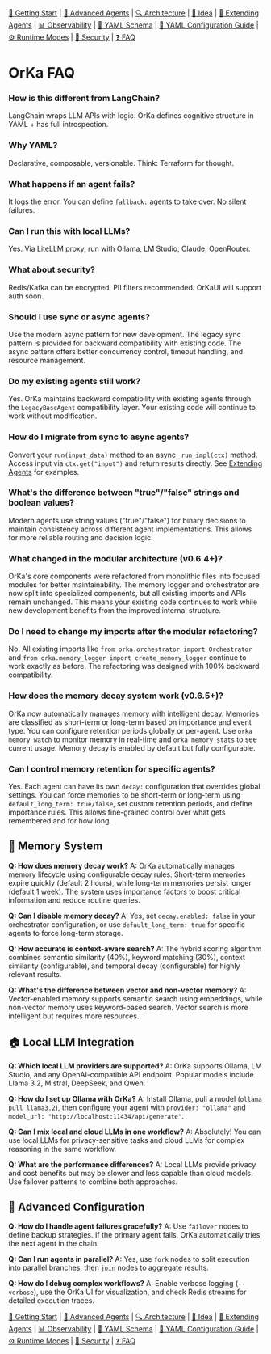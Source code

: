 [📘 Getting Start](./getting-started.md) | [🤖 Advanced Agents](./agents-advanced.md) | [🔍 Architecture](./architecture.md) | [🧠 Idea](./index.md) | [🧪 Extending Agents](./extending-agents.md) | [📊 Observability](./observability.md) | [📜 YAML Schema](./orka.yaml-schema.md) | [📝 YAML Configuration Guide](./yaml-configuration-guide.md) | [⚙ Runtime Modes](./runtime-modes.md) | [🔐 Security](./security.md) | [❓ FAQ](./faq.md)

# OrKa FAQ

### How is this different from LangChain?
LangChain wraps LLM APIs with logic. OrKa defines cognitive structure in YAML + has full introspection.

### Why YAML?
Declarative, composable, versionable. Think: Terraform for thought.

### What happens if an agent fails?
It logs the error. You can define `fallback:` agents to take over. No silent failures.

### Can I run this with local LLMs?
Yes. Via LiteLLM proxy, run with Ollama, LM Studio, Claude, OpenRouter.

### What about security?
Redis/Kafka can be encrypted. PII filters recommended. OrKaUI will support auth soon.

### Should I use sync or async agents?
Use the modern async pattern for new development. The legacy sync pattern is provided for backward compatibility with existing code. The async pattern offers better concurrency control, timeout handling, and resource management.

### Do my existing agents still work?
Yes. OrKa maintains backward compatibility with existing agents through the `LegacyBaseAgent` compatibility layer. Your existing code will continue to work without modification.

### How do I migrate from sync to async agents?
Convert your `run(input_data)` method to an async `_run_impl(ctx)` method. Access input via `ctx.get("input")` and return results directly. See [Extending Agents](./extending-agents.md) for examples.

### What's the difference between "true"/"false" strings and boolean values?
Modern agents use string values ("true"/"false") for binary decisions to maintain consistency across different agent implementations. This allows for more reliable routing and decision logic.

### What changed in the modular architecture (v0.6.4+)?
OrKa's core components were refactored from monolithic files into focused modules for better maintainability. The memory logger and orchestrator are now split into specialized components, but all existing imports and APIs remain unchanged. This means your existing code continues to work while new development benefits from the improved internal structure.

### Do I need to change my imports after the modular refactoring?
No. All existing imports like `from orka.orchestrator import Orchestrator` and `from orka.memory_logger import create_memory_logger` continue to work exactly as before. The refactoring was designed with 100% backward compatibility.

### How does the memory decay system work (v0.6.5+)?
OrKa now automatically manages memory with intelligent decay. Memories are classified as short-term or long-term based on importance and event type. You can configure retention periods globally or per-agent. Use `orka memory watch` to monitor memory in real-time and `orka memory stats` to see current usage. Memory decay is enabled by default but fully configurable.

### Can I control memory retention for specific agents?
Yes. Each agent can have its own `decay:` configuration that overrides global settings. You can force memories to be short-term or long-term using `default_long_term: true/false`, set custom retention periods, and define importance rules. This allows fine-grained control over what gets remembered and for how long.

## 💾 Memory System

**Q: How does memory decay work?**
A: OrKa automatically manages memory lifecycle using configurable decay rules. Short-term memories expire quickly (default 2 hours), while long-term memories persist longer (default 1 week). The system uses importance factors to boost critical information and reduce routine queries.

**Q: Can I disable memory decay?**
A: Yes, set `decay.enabled: false` in your orchestrator configuration, or use `default_long_term: true` for specific agents to force long-term storage.

**Q: How accurate is context-aware search?**
A: The hybrid scoring algorithm combines semantic similarity (40%), keyword matching (30%), context similarity (configurable), and temporal decay (configurable) for highly relevant results.

**Q: What's the difference between vector and non-vector memory?**
A: Vector-enabled memory supports semantic search using embeddings, while non-vector memory uses keyword-based search. Vector search is more intelligent but requires more resources.

## 🏠 Local LLM Integration

**Q: Which local LLM providers are supported?**
A: OrKa supports Ollama, LM Studio, and any OpenAI-compatible API endpoint. Popular models include Llama 3.2, Mistral, DeepSeek, and Qwen.

**Q: How do I set up Ollama with OrKa?**
A: Install Ollama, pull a model (`ollama pull llama3.2`), then configure your agent with `provider: "ollama"` and `model_url: "http://localhost:11434/api/generate"`.

**Q: Can I mix local and cloud LLMs in one workflow?**
A: Absolutely! You can use local LLMs for privacy-sensitive tasks and cloud LLMs for complex reasoning in the same workflow.

**Q: What are the performance differences?**
A: Local LLMs provide privacy and cost benefits but may be slower and less capable than cloud models. Use failover patterns to combine both approaches.

## 🔧 Advanced Configuration

**Q: How do I handle agent failures gracefully?**
A: Use `failover` nodes to define backup strategies. If the primary agent fails, OrKa automatically tries the next agent in the chain.

**Q: Can I run agents in parallel?**
A: Yes, use `fork` nodes to split execution into parallel branches, then `join` nodes to aggregate results.

**Q: How do I debug complex workflows?**
A: Enable verbose logging (`--verbose`), use the OrKa UI for visualization, and check Redis streams for detailed execution traces.

[📘 Getting Start](./getting-started.md) | [🤖 Advanced Agents](./agents-advanced.md) | [🔍 Architecture](./architecture.md) | [🧠 Idea](./index.md) | [🧪 Extending Agents](./extending-agents.md) | [📊 Observability](./observability.md) | [📜 YAML Schema](./orka.yaml-schema.md) | [📝 YAML Configuration Guide](./yaml-configuration-guide.md) | [⚙ Runtime Modes](./runtime-modes.md) | [🔐 Security](./security.md) | [❓ FAQ](./faq.md)
